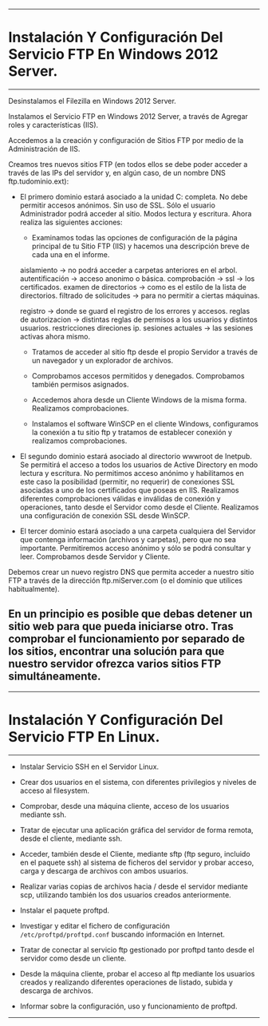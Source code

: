 ___

# **Instalación Y Configuración Del Servicio FTP En Windows 2012 Server.**

---

Desinstalamos el Filezilla en Windows 2012 Server.

Instalamos el Servicio FTP en Windows 2012 Server, a través de Agregar roles y características (IIS).

Accedemos a la creación y configuración de Sitios FTP por medio de la Administración de IIS.

Creamos tres nuevos sitios FTP (en todos ellos se debe poder acceder a través de las IPs del servidor y, en algún caso, de un nombre DNS ftp.tudominio.ext):

  * El primero dominio estará asociado a la unidad C: completa. No debe permitir accesos anónimos. Sin uso de SSL. Sólo el usuario Administrador podrá acceder al sitio. Modos lectura y escritura.  Ahora realiza las siguientes acciones:

    * Examinamos todas las opciones de configuración de la página principal de tu Sitio FTP (IIS) y hacemos una descripción breve de cada una en el informe.

    aislamiento -> no podrá acceder a carpetas anteriores en el arbol.
    autentificación -> acceso anonimo o básica.
    comprobación ->
    ssl -> los certificados.
    examen de directorios -> como es el estilo de la lista de directorios.
    filtrado de solicitudes -> para no permitir a ciertas máquinas.

    registro -> donde se guard el registro de los errores y accesos.
    reglas de autorizacion -> distintas reglas de permisos a los usuarios y distintos usuarios.
    restricciones direciones ip.
    sesiones actuales -> las sesiones activas ahora mismo.

    * Tratamos de acceder al sitio ftp desde el propio Servidor a través de un navegador y un explorador de archivos.

    * Comprobamos accesos permitidos y denegados. Comprobamos también permisos asignados.

    * Accedemos ahora desde un Cliente Windows de la misma forma. Realizamos comprobaciones.

    * Instalamos el software WinSCP en el cliente Windows, configuramos la conexión a tu sitio ftp y tratamos de establecer conexión y realizamos comprobaciones.

  * El segundo dominio estará asociado al directorio wwwroot de Inetpub. Se permitirá el acceso a todos los usuarios de Active Directory en modo lectura y escritura. No permitimos acceso anónimo y habilitamos en este caso la posibilidad (permitir, no requerir) de conexiones SSL asociadas a uno de los certificados que poseas en IIS. Realizamos diferentes comprobaciones válidas e inválidas de conexión y operaciones, tanto desde el Servidor como desde el Cliente. Realizamos una configuración de conexión SSL desde WinSCP.

  * El tercer dominio estará asociado a una carpeta cualquiera del Servidor que contenga información (archivos y carpetas), pero que no sea importante. Permitiremos acceso anónimo y sólo se podrá consultar y leer. Comprobamos desde Servidor y Cliente.

Debemos crear un nuevo registro DNS que permita acceder a nuestro sitio FTP a través de la dirección ftp.miServer.com (o el dominio que utilices habitualmente).

En un principio es posible que debas detener un sitio web para que pueda iniciarse otro. Tras comprobar el funcionamiento por separado de los sitios, encontrar una solución para que nuestro servidor ofrezca varios sitios FTP simultáneamente.
---
---

# **Instalación Y Configuración Del Servicio FTP En Linux.**

---

* Instalar Servicio SSH en el Servidor Linux.

* Crear dos usuarios en el sistema, con diferentes privilegios y niveles de acceso al filesystem.

* Comprobar, desde una máquina cliente, acceso de los usuarios mediante ssh.

* Tratar de ejecutar una aplicación gráfica del servidor de forma remota, desde el cliente, mediante ssh.

* Acceder, también desde el Cliente, mediante sftp (ftp seguro, incluido en el paquete ssh) al sistema de ficheros del servidor y probar acceso, carga y descarga de archivos con ambos usuarios.

* Realizar varias copias de archivos hacia / desde el servidor mediante scp, utilizando también los dos usuarios creados anteriormente.

* Instalar el paquete proftpd.

* Investigar y editar el fichero de configuración `/etc/proftpd/proftpd.conf` buscando información en Internet.

* Tratar de conectar al servicio ftp gestionado por proftpd tanto desde el servidor como desde un cliente.

* Desde la máquina cliente, probar el acceso al ftp mediante los usuarios creados y realizando diferentes operaciones de listado, subida y descarga de archivos.

* Informar sobre la configuración, uso y funcionamiento de proftpd.

---
